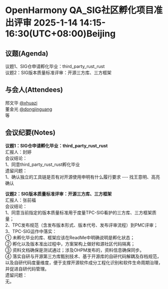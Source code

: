 # OpenHarmony QA_SIG社区孵化项目准出评审 2025-1-14 14:15-16:30(UTC+08:00)Beijing

## 议题(Agenda)

议题1、SIG仓申请孵化毕业：third_party_rust_rust  
议题2：SIG版本质量标准评审：开源三方库、三方框架  

## 与会人(Attendees)

邢文华 [@xhuazi](https://gitee.com/xhuazi)  
董金光 [@dongjinguang](https://gitee.com/dongjinguang)  
等

## 会议纪要(Notes)

**议题1：SIG仓申请孵化毕业：third_party_rust_rust**  
汇报人：封婷  
会议结论：  
1、同意third_party_rust_rust孵化毕业  
遗留问题：  
1、确认独立的工具链是否有对开源使用申明有什么履行要求 --- 找王意明、高亮确认  

**议题2：SIG版本质量标准评审：开源三方库、三方框架**  
汇报人：张前福  
会议结论：  
1、同意当前指定的版本质量标准用于度量TPC-SIG看护的三方库、三方框架质量；  
2、TPC发布规范（含发布版本形式、版本代号、发布评审流程）到PMC评审；  
3、TPC-SIG运作中落实：  
① 未孵化毕业的库、框架应该在ReadMe中明确说明是孵化状态；  
② 孵化以及版本准出过程中，方案架构上做好和源社区代码隔离；  
③ 资料文档确保是测试通过；涉及OHPM发布的，资料信息确保同步。  
④ 落实自研与开源第三方库甄别技术、基于开源库的自研代码解耦及存档规范，以及自研代码度量维度，便于支撑开源软件成分工程化识别和软件生命周期治理，并促进自研代码管理。  
遗留问题：  
无。  
